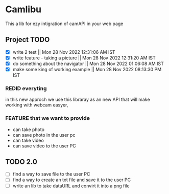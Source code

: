 # Camlibu

This a lib for ezy intigration of camAPI in your web page

## Project TODO

- [x] write 2 test || Mon 28 Nov 2022 12:31:06 AM IST
- [x] write feature - taking a picture || Mon 28 Nov 2022 12:31:20 AM IST
- [x] do something about the navigator || Mon 28 Nov 2022 01:06:08 AM IST
- [x] make some king of working example || Mon 28 Nov 2022 08:13:30 PM IST

### REDID everyting 
in this new approch we use this libraray as an new API that will make working
with webcam easyer, 

### FEATURE that we want to provide
- can take photo
- can save photo in the user pc
- can take video
- can save video to the user PC

## TODO 2.0
- [ ] find a way to save file to the user PC
- [ ] find a way to create an txt file  and save it to the user PC
- [ ] write an lib to take dataURL and convirt it into a png file
